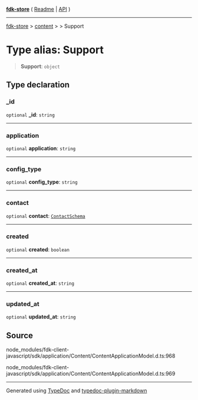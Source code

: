 [**fdk-store**](../../../README.md) ( [Readme](../../../README.md) \| [API](../../../API.md) )

---

[fdk-store](../../../API.md) > [content](../../README.md) > [<internal>](../README.md) > Support

# Type alias: Support

> **Support**: `object`

## Type declaration

### \_id

`optional` **\_id**: `string`

---

### application

`optional` **application**: `string`

---

### config_type

`optional` **config_type**: `string`

---

### contact

`optional` **contact**: [`ContactSchema`](type-alias.ContactSchema.md)

---

### created

`optional` **created**: `boolean`

---

### created_at

`optional` **created_at**: `string`

---

### updated_at

`optional` **updated_at**: `string`

## Source

node_modules/fdk-client-javascript/sdk/application/Content/ContentApplicationModel.d.ts:968

node_modules/fdk-client-javascript/sdk/application/Content/ContentApplicationModel.d.ts:969

---

Generated using [TypeDoc](https://typedoc.org/) and [typedoc-plugin-markdown](https://www.npmjs.com/package/typedoc-plugin-markdown)
